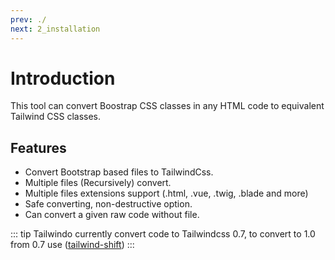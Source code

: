 ```yaml
---
prev: ./
next: 2_installation
---
```


# Introduction
This tool can convert Boostrap CSS classes in any HTML code to equivalent Tailwind CSS classes.


## Features
- Convert Bootstrap based files to TailwindCss.
- Multiple files (Recursively) convert.
- Multiple files extensions support (.html, .vue, .twig, .blade and more)
- Safe converting, non-destructive option.
- Can convert a given raw code without file.

::: tip
Tailwindo currently convert code to Tailwindcss 0.7, to convert to 1.0 from 0.7 use ([tailwind-shift](https://github.com/awssat/tailwind-shift))
:::
